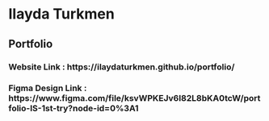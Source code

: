 <h1>Ilayda Turkmen</h1>
<h2>Portfolio</h2>
<h3>Website Link :  https://ilaydaturkmen.github.io/portfolio/ </h3>
<h3>Figma Design Link : https://www.figma.com/file/ksvWPKEJv6I82L8bKA0tcW/portfolio-IS-1st-try?node-id=0%3A1 </h3>
